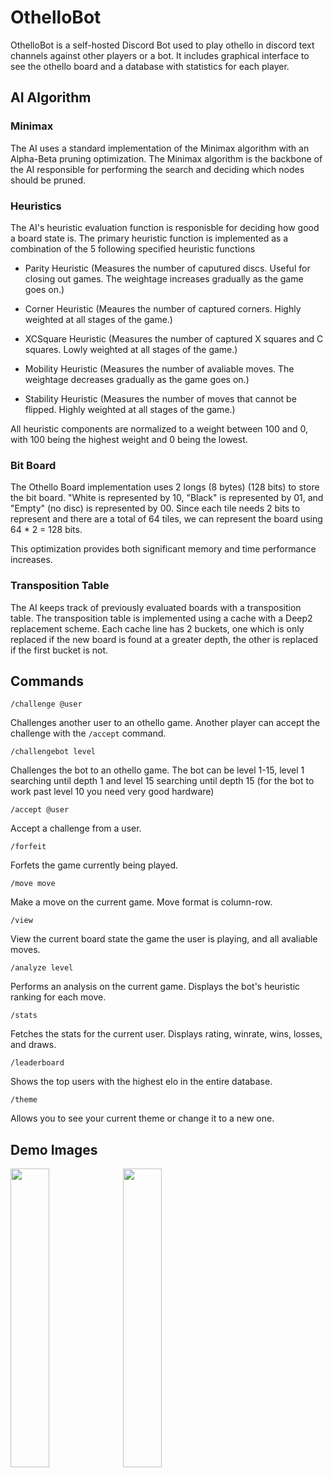 # OthelloBot

OthelloBot is a self-hosted Discord Bot used to play othello in discord text channels against other players or a bot. It includes graphical interface to see the othello board and a database with statistics for each player.

## AI Algorithm

### Minimax 

The AI uses a standard implementation of the Minimax algorithm with an Alpha-Beta pruning optimization. The Minimax algorithm is the backbone of the AI responsible for performing the search and deciding which nodes should be pruned.

### Heuristics

The AI's heuristic evaluation function is responisble for deciding how good a board state is. The primary heuristic function is implemented as a combination of the 5 following specified heuristic functions

- Parity Heuristic (Measures the number of caputured discs. Useful for closing out games. The weightage increases gradually as the game goes on.)

- Corner Heuristic (Meaures the number of captured corners. Highly weighted at all stages of the game.)

- XCSquare Heuristic (Measures the number of captured X squares and C squares. Lowly weighted at all stages of the game.)

- Mobility Heuristic (Measures the number of avaliable moves. The weightage decreases gradually as the game goes on.)

- Stability Heuristic (Measures the number of moves that cannot be flipped. Highly weighted at all stages of the game.)

All heuristic components are normalized to a weight between 100 and 0, with 100 being the highest weight and 0 being the lowest.

### Bit Board

The Othello Board implementation uses 2 longs (8 bytes) (128 bits) to store the bit board. "White is represented by 10, "Black" is represented by 01, and "Empty" (no disc) is represented by 00. Since each tile needs 2 bits to represent and there are a total of 64 tiles, we can represent the board using 64 * 2 = 128 bits. 

This optimization provides both significant memory and time performance increases.

### Transposition Table

The AI keeps track of previously evaluated boards with a transposition table. The transposition table is implemented using a cache with a Deep2 replacement scheme.
Each cache line has 2 buckets, one which is only replaced if the new board is found at a greater depth, the other is replaced if the first bucket is not.

## Commands

`/challenge @user`

Challenges another user to an othello game. Another player can accept the challenge with the `/accept` command.

`/challengebot level`

Challenges the bot to an othello game. The bot can be level 1-15, level 1 searching until depth 1 and level 15 searching until depth 15 (for the bot to work past level 10 you need very good hardware)

`/accept @user`

Accept a challenge from a user.

`/forfeit`

Forfets the game currently being played.

`/move move`

Make a move on the current game. Move format is column-row.

`/view`

View the current board state the game the user is playing, and all avaliable moves.

`/analyze level`

Performs an analysis on the current game. Displays the bot's heuristic ranking for each move.

`/stats`

Fetches the stats for the current user. Displays rating, winrate, wins, losses, and draws.

`/leaderboard`

Shows the top users with the highest elo in the entire database.

`/theme`

Allows you to see your current theme or change it to a new one.

## Demo Images

<img src="https://user-images.githubusercontent.com/58538077/181820016-f7f330ee-481b-4eb7-ab93-9047336fef0d.png" width="35%" height="35%">
<img src="https://user-images.githubusercontent.com/58538077/216801119-b08ff083-74d8-49d7-96bf-40e904348004.png" width="35%" height="35%">
